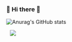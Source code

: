 ### 👋 Hi there 👋

![Anurag's GitHub stats](https://github-readme-stats.vercel.app/api?username=eunnjin&show_icons=true&theme=buefy)


<a href="https://instagram.com/bagn._.jin">
    <img 
        src="http://img.shields.io/badge/-bagn._.jin-FF6384?style=flat&logo=Instagram&logoColor=white&link=https://instagram.com/alpox.dev/"
        style="height : auto; margin-left : 10px; margin-right : 10px;"/>
</a>

<!--
**eunnjin/eunnjin** is a ✨ _special_ ✨ repository because its `README.md` (this file) appears on your GitHub profile.

Here are some ideas to get you started:

- 🔭 I’m currently working on ...
- 🌱 I’m currently learning ...
- 👯 I’m looking to collaborate on ...
- 🤔 I’m looking for help with ...
- 💬 Ask me about ...
- 📫 How to reach me: ...
- 😄 Pronouns: ...
- ⚡ Fun fact: ...
-->
